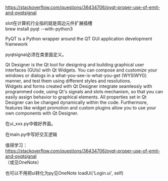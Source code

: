 https://stackoverflow.com/questions/36434706/pyqt-proper-use-of-emit-and-pyqtsignal   

slot在计算机行业指的就是周边元件扩展插槽    
brew install pyqt --with-python3


PyQT is a Python wrapper around the QT GUI application development framework


pyqtsignal必须在类里面定义。   

Qt Designer is the Qt tool for designing and building graphical user interfaces (GUIs) with Qt Widgets. You can compose and customize your windows or dialogs in a what-you-see-is-what-you-get (WYSIWYG) manner, and test them using different styles and resolutions.   
Widgets and forms created with Qt Designer integrate seamlessly with programmed code, using Qt's signals and slots mechanism, so that you can easily assign behavior to graphical elements. All properties set in Qt Designer can be changed dynamically within the code. Furthermore, features like widget promotion and custom plugins allow you to use your own components with Qt Designer.   


在ui_xxx.py中做好界面。   

在main.py中写好交互逻辑         

值得学习：   
https://stackoverflow.com/questions/36434706/pyqt-proper-use-of-emit-and-pyqtsignal   
（或见OneNote）



也可以不用把ui转化为py见OneNote
 loadUi('Login.ui', self)

